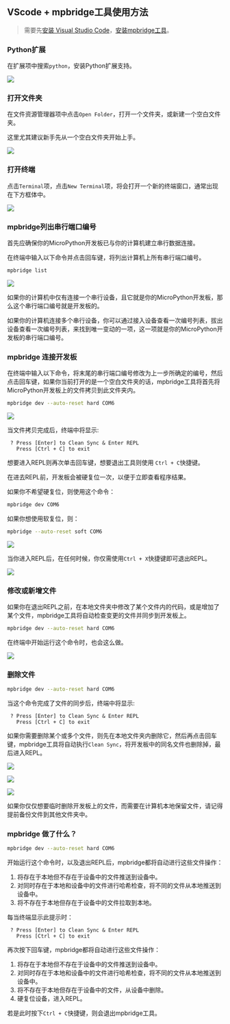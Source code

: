 ## VScode + mpbridge工具使用方法

> 需要先[安装 Visual Studio Code](./environment.md#安装-visual-studio-code)，[安装mpbridge工具](./environment.md#安装mpbridge工具)。

### Python扩展

在扩展项中搜索`python`，安装Python扩展支持。

![](../assets/images/vscode_mpbridge_1.png)

### 打开文件夹

在文件资源管理器项中点击`Open Folder`，打开一个文件夹，或新建一个空白文件夹。

这里尤其建议新手先从一个空白文件夹开始上手。

![](../assets/images/vscode_mpbridge_2.png)

### 打开终端

点击`Terminal`项，点击`New Terminal`项，将会打开一个新的终端窗口，通常出现在下方框体中。

![](../assets/images/vscode_mpbridge_3.png)

### mpbridge列出串行端口编号

首先应确保你的MicroPython开发板已与你的计算机建立串行数据连接。

在终端中输入以下命令并点击回车键，将列出计算机上所有串行端口编号。
```sh
mpbridge list
```

![](../assets/images/vscode_mpbridge_4.png)

如果你的计算机中仅有连接一个串行设备，且它就是你的MicroPython开发板，那么这个串行端口编号就是开发板的。

如果你的计算机连接多个串行设备，你可以通过接入设备查看一次编号列表，拔出设备查看一次编号列表，来找到唯一变动的一项，这一项就是你的MicroPython开发板的串行端口编号。

### mpbridge 连接开发板

在终端中输入以下命令，将末尾的串行端口编号修改为上一步所确定的编号，然后点击回车键，如果你当前打开的是一个空白文件夹的话，mpbridge工具将首先将MicroPython开发板上的文件拷贝到此文件夹内。
```sh
mpbridge dev --auto-reset hard COM6
```

![](../assets/images/vscode_mpbridge_5.png)

当文件拷贝完成后，终端中将显示:
```
 ? Press [Enter] to Clean Sync & Enter REPL
   Press [Ctrl + C] to exit
```

想要进入REPL则再次单击回车键，想要退出工具则使用 `Ctrl + C`快捷键。

在进去REPL前，开发板会被硬复位一次，以便于立即查看程序结果。

如果你不希望硬复位，则使用这个命令：
```sh
mpbridge dev COM6
```

如果你想使用软复位，则：
```sh
mpbridge --auto-reset soft COM6
```

![](../assets/images/vscode_mpbridge_6.png)

当你进入REPL后，在任何时候，你仅需使用`Ctrl + X`快捷键即可退出REPL。

![](../assets/images/vscode_mpbridge_7.png)

### 修改或新增文件

如果你在退出REPL之前，在本地文件夹中修改了某个文件内的代码，或是增加了某个文件，mpbridge工具将自动检查变更的文件并同步到开发板上。

```sh
mpbridge dev --auto-reset hard COM6
```

在终端中开始运行这个命令时，也会这么做。

![](../assets/images/vscode_mpbridge_11.png)

### 删除文件

```sh
mpbridge dev --auto-reset hard COM6
```

当这个命令完成了文件的同步后，终端中将显示:
```
 ? Press [Enter] to Clean Sync & Enter REPL
   Press [Ctrl + C] to exit
```

如果你需要删除某个或多个文件，则先在本地文件夹内删除它，然后再点击回车键，mpbridge工具将自动执行`Clean Sync`，将开发板中的同名文件也删除掉，最后进入REPL。

![](../assets/images/vscode_mpbridge_8.png)

![](../assets/images/vscode_mpbridge_9.png)

![](../assets/images/vscode_mpbridge_10.png)

如果你仅仅想要临时删除开发板上的文件，而需要在计算机本地保留文件，请记得提前备份文件到其他文件夹中。

### mpbridge 做了什么？

```sh
mpbridge dev --auto-reset hard COM6
```

开始运行这个命令时，以及退出REPL后，mpbridge都将自动进行这些文件操作：

1. 将存在于本地但不存在于设备中的文件推送到设备中。
2. 对同时存在于本地和设备中的文件进行哈希检查，将不同的文件从本地推送到设备中。
3. 将不存在于本地但存在于设备中的文件拉取到本地。

每当终端显示此提示时：
```
 ? Press [Enter] to Clean Sync & Enter REPL
   Press [Ctrl + C] to exit
```

再次按下回车键，mpbridge都将自动进行这些文件操作：

1. 将存在于本地但不存在于设备中的文件推送到设备中。
2. 对同时存在于本地和设备中的文件进行哈希检查，将不同的文件从本地推送到设备中。
3. 将不存在于本地但存在于设备中的文件，从设备中删除。
4. 硬复位设备，进入REPL。

若是此时按下`Ctrl + C`快捷键，则会退出mpbridge工具。